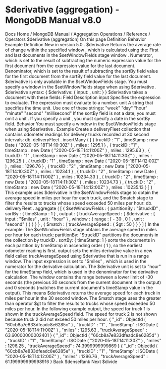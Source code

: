# $derivative (aggregation) - MongoDB Manual v8.0


Docs Home / MongoDB Manual / Aggregation Operations / Reference / Operators $derivative (aggregation) On this page Definition Behavior Example Definition New in version 5.0 . $derivative Returns the average rate of change within the specified window , which is calculated using the: First and last documents in the $setWindowFields stage window . Numerator, which is set to the result of subtracting the numeric expression value for the first
document from the expression value
for the last document. Denominator, which is set to the result of subtracting the sortBy field value for the first
document from the sortBy field value
for the last document. $derivative is only available in the $setWindowFields stage. You must specify a window in the $setWindowFields stage when
using $derivative . $derivative syntax: { $derivative: { input: <expression>, unit: <time unit> } } $derivative takes a document with these fields: Field Description input Specifies the expression to
evaluate. The expression must evaluate to a number. unit A string that specifies the time unit. Use one of these
strings: "week" "day" "hour" "minute" "second" "millisecond" If the sortBy field is not a date, you
must omit a unit . If you specify a unit , you must specify a date
in the sortBy field. Behavior You must specify a window in the $setWindowFields stage when using $derivative . Example Create a deliveryFleet collection that contains odometer
readings for delivery trucks recorded at 30 second intervals: db. deliveryFleet . insertMany ( [ { truckID : "1" , timeStamp : new Date ( "2020-05-18T14:10:30Z" ) , miles : 1295.1 } , { truckID : "1" , timeStamp : new Date ( "2020-05-18T14:11:00Z" ) , miles : 1295.63 } , { truckID : "1" , timeStamp : new Date ( "2020-05-18T14:11:30Z" ) , miles : 1296.25 } , { truckID : "1" , timeStamp : new Date ( "2020-05-18T14:12:00Z" ) , miles : 1296.76 } , { truckID : "2" , timeStamp : new Date ( "2020-05-18T14:10:30Z" ) , miles : 10234.1 } , { truckID : "2" , timeStamp : new Date ( "2020-05-18T14:11:00Z" ) , miles : 10234.33 } , { truckID : "2" , timeStamp : new Date ( "2020-05-18T14:11:30Z" ) , miles : 10234.73 } , { truckID : "2" , timeStamp : new Date ( "2020-05-18T14:12:00Z" ) , miles : 10235.13 } ] ) This example uses $derivative in the $setWindowFields stage to obtain the average speed in miles
per hour for each truck, and the $match stage to filter the
results to trucks whose speed exceeded 50 miles per hour: db. deliveryFleet . aggregate ( [ { $setWindowFields : { partitionBy : "$truckID" , sortBy : { timeStamp : 1 } , output : { truckAverageSpeed : { $derivative : { input : "$miles" , unit : "hour" } , window : { range : [ - 30 , 0 ] , unit : "second" } } } } } , { $match : { truckAverageSpeed : { $gt : 50 } } } ] ) In the example: The $setWindowFields stage obtains the average speed in
miles per hour for each truck: partitionBy: "$truckID" partitions the documents in the collection by truckID . sortBy: { timeStamp: 1 } sorts the documents in each partition by timeStamp in ascending order ( 1 ), so the earliest
odometer reading is first. output sets the miles derivative value in a new
field called truckAverageSpeed using $derivative that
is run in a range window. The input expression is set to "$miles" , which is used in the numerator for the derivative
calculation. The $derivative unit is set to "hour" for the timeStamp field, which is used in the
denominator for the derivative calculation. The window contains the range between a lower limit of -30 seconds (the previous 30 seconds from the current
document in the output) and 0 seconds (matches the current
document's timeStamp value in the output). This means $derivative returns the average speed for each truck in
miles per hour in the 30 second window. The $match stage uses the greater than operator $gt to filter the results to trucks whose speed exceeded
50 miles per hour. In the following example output, the speed for truck 1 is shown in the truckAverageSpeed field. The speed for truck 2 is not shown because
truck 2 did not exceed 50 miles per hour. { "_id" : ObjectId ( "60cb8a7e833dfeadc8e6285c" ) , "truckID" : "1" , "timeStamp" : ISODate ( "2020-05-18T14:11:00Z" ) , "miles" : 1295.63 , "truckAverageSpeed" : 63.60000000002401 } { "_id" : ObjectId ( "60cb8a7e833dfeadc8e6285d" ) , "truckID" : "1" , "timeStamp" : ISODate ( "2020-05-18T14:11:30Z" ) , "miles" : 1296.25 , "truckAverageSpeed" : 74.3999999999869 } { "_id" : ObjectId ( "60cb8a7e833dfeadc8e6285e" ) , "truckID" : "1" , "timeStamp" : ISODate ( "2020-05-18T14:12:00Z" ) , "miles" : 1296.76 , "truckAverageSpeed" : 61.199999999998916 } Back $denseRank Next $divide
